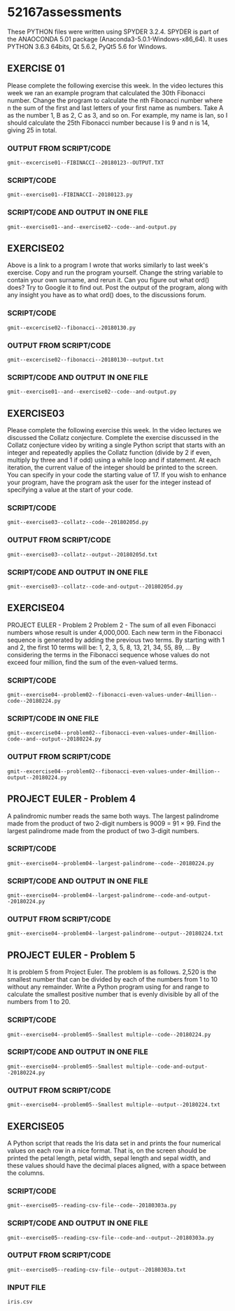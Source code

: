 # 52167assessments

These PYTHON files were written using SPYDER 3.2.4.
SPYDER is part of the ANAOCONDA 5.01 package (Anaconda3-5.0.1-Windows-x86_64).
It uses PYTHON 3.6.3 64bits, Qt 5.6.2, PyQt5 5.6 for Windows.

## EXERCISE 01
Please complete the following exercise this week. In the video lectures this 
week we ran an example program that calculated the 30th Fibonacci number. 
Change the program to calculate the nth Fibonacci number where n the sum of 
the first and last letters of your first name as numbers. 
Take A as the number 1, B as 2, C as 3, and so on. 
For example, my name is Ian, so I should calculate the 25th Fibonacci number 
because I is 9 and n is 14, giving 25 in total.

### OUTPUT FROM SCRIPT/CODE
 	gmit--excercise01--FIBINACCI--20180123--OUTPUT.TXT 
### SCRIPT/CODE
	gmit--exercise01--FIBINACCI--20180123.py
### SCRIPT/CODE AND OUTPUT IN ONE FILE	
	gmit--exercise01--and--exercise02--code--and-output.py

## EXERCISE02
Above is a link to a program I wrote that works similarly to last week's 
exercise. Copy and run the program yourself. Change the string variable 
to contain your own surname, and rerun it. Can you figure out what ord()
does? Try to Google it to find out. Post the output of the program, along
with any insight you have as to what ord() does, to the discussions forum.

### SCRIPT/CODE	
	gmit--excercise02--fibonacci--20180130.py 	
### OUTPUT FROM SCRIPT/CODE
	gmit--excercise02--fibonacci--20180130--output.txt 	
### SCRIPT/CODE AND OUTPUT IN ONE FILE	
	gmit--exercise01--and--exercise02--code--and-output.py

## EXERCISE03
Please complete the following exercise this week. In the video lectures we 
discussed the Collatz conjecture. Complete the exercise discussed in the 
Collatz conjecture video by writing a single Python script that starts with
an integer and repeatedly applies the Collatz function (divide by 2 if even,
multiply by three and 1 if odd) using a while loop and if statement. At each
iteration, the current value of the integer should be printed to the screen.
You can specify in your code the starting value of 17. If you wish to enhance
your program, have the program ask the user for the integer instead of 
specifying a value at the start of your code.

### SCRIPT/CODE	
	gmit--exercise03--collatz--code--20180205d.py
### OUTPUT FROM SCRIPT/CODE
	gmit--exercise03--collatz--output--20180205d.txt
### SCRIPT/CODE AND OUTPUT IN ONE FILE
	gmit--exercise03--collatz--code-and-output--20180205d.py
	
## EXERCISE04
PROJECT EULER - Problem 2
Problem 2 - The sum of all even Fibonacci numbers whose result is under 4,000,000.
Each new term in the Fibonacci sequence is generated by adding the previous two terms. 
By starting with 1 and 2, the first 10 terms will be:
1, 2, 3, 5, 8, 13, 21, 34, 55, 89, ...
By considering the terms in the Fibonacci sequence whose values do not exceed four million, find the sum of the even-valued terms.

### SCRIPT/CODE
    gmit--exercise04--problem02--fibonacci-even-values-under-4million--code--20180224.py
### SCRIPT/CODE IN ONE FILE
	gmit--excercise04--problem02--fibonacci-even-values-under-4million-code--and--output--20180224.py 
### OUTPUT FROM SCRIPT/CODE
	gmit--excercise04--problem02--fibonacci-even-values-under-4million--output--20180224.py

## PROJECT EULER - Problem 4
A palindromic number reads the same both ways. The largest palindrome made from 
the product of two 2-digit numbers is 9009 = 91 × 99.
Find the largest palindrome made from the product of two 3-digit numbers.
###  SCRIPT/CODE 
	gmit--exercise04--problem04--largest-palindrome--code--20180224.py
###  SCRIPT/CODE AND OUTPUT IN ONE FILE
	gmit--exercise04--problem04--largest-palindrome--code-and-output--20180224.py
### OUTPUT FROM SCRIPT/CODE	
	gmit--exercise04--problem04--largest-palindrome--output--20180224.txt
	

## PROJECT EULER - Problem 5
It is problem 5 from Project Euler. The problem is as follows. 2,520 is the 
smallest number that can be divided by each of the numbers from 1 to 10 
without any remainder. Write a Python program using for and range to 
calculate the smallest positive number that is evenly divisible by all 
of the numbers from 1 to 20.

### SCRIPT/CODE 
	gmit--exercise04--problem05--Smallest multiple--code--20180224.py
### SCRIPT/CODE AND OUTPUT IN ONE FILE
	gmit--exercise04--problem05--Smallest multiple--code-and-output--20180224.py
### OUTPUT FROM SCRIPT/CODE	
	gmit--exercise04--problem05--Smallest multiple--output--20180224.txt


## EXERCISE05
A Python script that reads the Iris data set in and prints the four numerical 
values on each row in a nice format. That is, on the screen should be printed
the petal length, petal width, sepal length and sepal width, and these values
should have the decimal places aligned, with a space between the columns.
 
### SCRIPT/CODE
	gmit--exercise05--reading-csv-file--code--20180303a.py
### SCRIPT/CODE AND OUTPUT IN ONE FILE
    gmit--exercise05--reading-csv-file--code-and--output--20180303a.py
### OUTPUT FROM SCRIPT/CODE	
	gmit--exercise05--reading-csv-file--output--20180303a.txt
### INPUT FILE
    iris.csv

